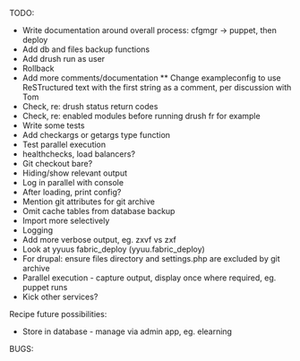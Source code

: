 TODO:

* Write documentation around overall process: cfgmgr -> puppet, then deploy
* Add db and files backup functions
* Add drush run as user
* Rollback
* Add more comments/documentation
** Change exampleconfig to use ReSTructured text with the first string as a comment, per discussion with Tom
* Check, re: drush status return codes
* Check, re: enabled modules before running drush fr for example
* Write some tests
* Add checkargs or getargs type function
* Test parallel execution
* healthchecks, load balancers?
* Git checkout bare?
* Hiding/show relevant output
* Log in parallel with console
* After loading, print config?
* Mention git attributes for git archive
* Omit cache tables from database backup
* Import more selectively
* Logging
* Add more verbose output, eg. zxvf vs zxf
* Look at yyuus fabric_deploy (yyuu.fabric_deploy)
* For drupal: ensure files directory and settings.php are excluded by git archive
* Parallel execution - capture output, display once where required, eg. puppet runs
* Kick other services?

Recipe future possibilities:
* Store in database - manage via admin app, eg. elearning

BUGS:

